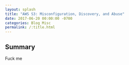 ```yaml
---
layout: splash
title: "AWS S3: Misconfiguration, Discovery, and Abuse"
date: 2017-06-20 00:00:00 -0700
categories: Blog Misc
permalink: /:title.html
---
```

## Summary

Fuck me